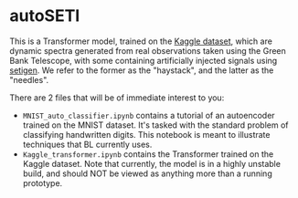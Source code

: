 # autoSETI

This is a Transformer model, trained on the [Kaggle dataset](https://www.kaggle.com/c/seti-breakthrough-listen/overview/data-information), which are dynamic spectra generated from real observations taken using the Green Bank Telescope, with some containing artificially injected signals using [setigen](https://github.com/bbrzycki/setigen). We refer to the former as the "haystack", and the latter as the "needles".

There are 2 files that will be of immediate interest to you: 
*   `MNIST_auto_classifier.ipynb` contains a tutorial of an autoencoder trained on the MNIST dataset. It's tasked with the standard problem of classifying handwritten digits. This notebook is meant to illustrate techniques that BL currently uses.
*   `Kaggle_transformer.ipynb` contains the Transformer trained on the Kaggle dataset. Note that currently, the model is in a highly unstable build, and should NOT be viewed as anything more than a running prototype.
